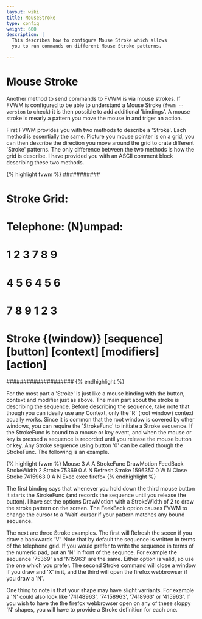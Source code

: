 ```yaml
---
layout: wiki
title: MouseStroke
type: config
weight: 600
description: |
  This describes how to configure Mouse Stroke which allows
  you to run commands on different Mouse Stroke patterns.

---
```


Mouse Stroke
============

Another method to send commands to FVWM is via mouse strokes.
If FVWM is configured to be able to understand a Mouse Stroke
(`fvwm --version` to check)
it is then possible to add additional 'bindings'. A mouse stroke is mearly
a pattern you move the mouse in and triger an action.

First FVWM provides you with two methods to describe a 'Stroke'.
Each method is essentially the same. Picture you mouse pointer is on a grid,
you can then describe the direction you move around the grid to crate different
'Stroke' patterns. The only difference between the two methods is how the
grid is describe. I have provided you with an ASCII comment block describing
these two methods.

{% highlight fvwm %}
###########
# Stroke Grid:
#   Telephone:  (N)umpad:
#     1 2 3      7 8 9
#     4 5 6      4 5 6
#     7 8 9      1 2 3
#
#  Stroke {(window)} [sequence] [button] [context] [modifiers] [action]
####################
{% endhighlight %}

For the most part a 'Stroke' is just like a mouse binding with the button, context
and modifier just as above. The main part about the stroke is describing the sequence.
Before describing the sequence, take note that though you can ideally use any Context,
only the 'R' (root window) context acually works. Since it is common that the root
window is covered by other windows, you can require the 'StrokeFunc' to initiate a
Stroke sequence. If the StrokeFunc is bound to a mouse or key event, and when
the mouse or key is pressed a sequence is recorded until you release the mouse button or key.
Any Stroke sequence using button '0' can be called though the StrokeFunc.
The following is an example.

{% highlight fvwm %}
Mouse 3 A A StrokeFunc DrawMotion FeedBack StrokeWidth 2
Stroke 75369 0 A N Refresh
Stroke 1596357 0 W N Close
Stroke 7415963 0 A N Exec exec firefox
{% endhighlight %}

The first binding says that whenever you hold down the third mouse button it
starts the StrokeFunc (and records the sequence until you release the button).
I have set the options DrawMotion with a StrokeWidth of 2
to draw the stroke pattern on the screen. The FeekBack option causes FVWM to change
the cursor to a 'Wait' cursor if your pattern matches any bound sequence.

The next are three Stroke examples. The first will Refresh the sceen
if you draw a backwards 'V'. Note that by default the sequence is written
in terms of the telephone grid. If you would prefer to write the sequence
in terms of the numeric pad, put an 'N' in front of the sequnce. For example
the sequence '75369' and 'N15963' are the same. Either option is valid,
so use the one which you prefer. The second Stroke command will close
a window if you draw and 'X' in it, and the third will open the firefox
webbrowser if you draw a 'N'.

One thing to note is that your shape may have slight
varriants. For example a 'N' could also look like '74148963', '74158963', '7418963'
or '415963'. If you wish to have the the firefox webbrowser open
on any of these sloppy 'N' shapes, you will have to provide a Stroke
definition for each one.


